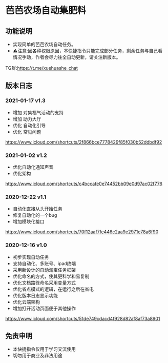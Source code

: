 # 芭芭农场自动集肥料

## 功能说明

- 实现简单的芭芭农场自动任务。
- ⚠️注意:因各种权限原因，本快捷指令只能完成部分任务，剩余任务与自己看情况手动，作者会尽力往全自动更新，请关注新版本。

TG群:https://t.me/xuehuashe_chat

## 版本日志

### 2021-01-17 v1.3
- 增加 对集福气活动的支持
- 增加 助力大厅
- 优化 自动化引导
- 优化 常见问题

https://www.icloud.com/shortcuts/2f866bce7778429f85f030b52ddbdf92

### 2021-01-02 v1.2
- 优化自动化通知声音
- 优化架构

https://www.icloud.com/shortcuts/c4bccafe0e74452bb09e0d97ac02f776

### 2020-12-22 v1.1
- 自动化直接从头开始任务
- 修复自动化的一个bug
- 增加模块化接口

https://www.icloud.com/shortcuts/70f12aaf7fe446c2aa9e2971e78a6f90

### 2020-12-16 v1.0
- 初步实现自动任务
- 支持自动化、多账号、ipad终端
- 采用新设计的自动淘宝任务框架
- 优化命名的方式，使其更科学和易复制
- 优化文档路径命名采用变量方式
- 优化省点模式的逻辑，在运行之后在省电
- 优化版本日志显示功能
- 优化云端架构
- 增加打开活动页面便于其他操作

https://www.icloud.com/shortcuts/51de749cdacd4f928d82af8af73a8901

## 免责申明
- 本快捷指令仅用于学习交流使用
- 切勿用于商业及非法用途
